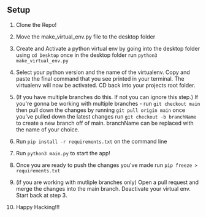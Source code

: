 ## Setup

1. Clone the Repo!

2. Move the make_virtual_env.py file to the desktop folder

3. Create and Activate a python virtual env by going into the desktop folder using ```cd Desktop``` once in the desktop folder run ```python3 make_virtual_env.py```

4. Select your python version and the name of the virtualenv. Copy and paste the final command that you see printed in your terminal. The virtualenv will now be activated. CD back into your projects root folder.

5. (If you have multiple branches do this. If not you can ignore this step.) 
If you're gonna be working with multiple branches - run ```git checkout main```
then pull down the changes by running ```git pull origin main``` once you've pulled down the latest changes run ```git checkout -b branchName``` to create a new branch off of main. branchName can be replaced with the name of your choice. 

6. Run ```pip install -r requirements.txt``` on the command line

7. Run ```python3 main.py``` to start the app!

8. Once you are ready to push the changes you've made run ```pip freeze > requirements.txt```

9. (if you are working with mutliple branches only) Open a pull request and merge the changes into the main branch. Deactivate your virtual env. Start back at step 3. 

10. Happy Hacking!!!